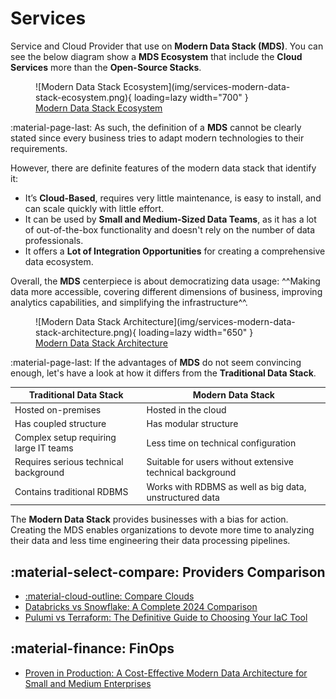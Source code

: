 # Services

Service and Cloud Provider that use on **Modern Data Stack (MDS)**.
You can see the below diagram show a **MDS Ecosystem** that include the
**Cloud Services** more than the **Open-Source Stacks**.

<figure markdown="span">
  ![Modern Data Stack Ecosystem](img/services-modern-data-stack-ecosystem.png){ loading=lazy width="700" }
  <figcaption><a href="https://atlan.com/modern-data-stack-101/">Modern Data Stack Ecosystem</a></figcaption>
</figure>

:material-page-last: As such, the definition of a **MDS** cannot be clearly stated
since every business tries to adapt modern technologies to their requirements.

However, there are definite features of the modern data stack that identify it:

- It’s **Cloud-Based**, requires very little maintenance, is easy to install,
  and can scale quickly with little effort.
- It can be used by **Small and Medium-Sized Data Teams**, as it has a lot of
  out-of-the-box functionality and doesn't rely on the number of data professionals.
- It offers a **Lot of Integration Opportunities** for creating a comprehensive
  data ecosystem.

Overall, the **MDS** centerpiece is about democratizing data usage:
^^Making data more accessible, covering different dimensions of business, improving
analytics capabilities, and simplifying the infrastructure^^.

<figure markdown="span">
  ![Modern Data Stack Architecture](img/services-modern-data-stack-architecture.png){ loading=lazy width="650" }
  <figcaption><a href="https://blog.skyvia.com/modern-data-stack/">Modern Data Stack Architecture</a></figcaption>
</figure>

:material-page-last: If the advantages of **MDS** do not seem convincing enough,
let's have a look at how it differs from the **Traditional Data Stack**.

| **Traditional Data Stack**             | **Modern Data Stack**                                     |
|----------------------------------------|-----------------------------------------------------------|
| Hosted on-premises                     | Hosted in the cloud                                       |
| Has coupled structure                  | Has modular structure                                     |
| Complex setup requiring large IT teams | Less time on technical configuration                      |
| Requires serious technical background  | Suitable for users without extensive technical background |
| Contains traditional RDBMS             | Works with RDBMS as well as big data, unstructured data   |

The **Modern Data Stack** provides businesses with a bias for action. Creating the MDS enables
organizations to devote more time to analyzing their data and less time engineering
their data processing pipelines.

## :material-select-compare: Providers Comparison

- [:material-cloud-outline: Compare Clouds](https://comparecloud.in/)
- [Databricks vs Snowflake: A Complete 2024 Comparison](https://medium.com/sync-computing/databricks-vs-snowflake-a-complete-2024-comparison-462eac35b639)
- [Pulumi vs Terraform: The Definitive Guide to Choosing Your IaC Tool](https://medium.com/4th-coffee/pulumi-v-s-terraform-the-definitive-guide-to-choosing-your-iac-tool-5a602f754439)

## :material-finance: FinOps

- [Proven in Production: A Cost-Effective Modern Data Architecture for Small and Medium Enterprises](https://blog.det.life/proven-in-production-a-cost-effective-modern-data-architecture-for-small-and-medium-enterprises-bfb3502a89c8)
